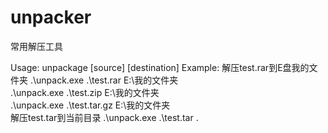 # unpacker
常用解压工具


Usage: unpackage [source] [destination]
Example:
解压test.rar到E盘我的文件夹
.\unpack.exe .\test.rar  E:\我的文件夹\
.\unpack.exe .\test.zip E:\我的文件夹\
.\unpack.exe .\test.tar.gz E:\我的文件夹\
解压test.tar到当前目录
.\unpack.exe .\test.tar .
